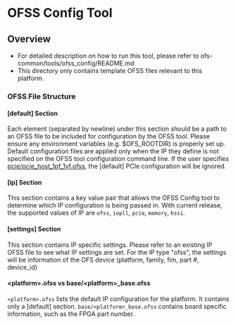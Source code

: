 # OFSS Config Tool

## Overview
- For detailed description on how to run this tool, please refer to ofs-common/tools/ofss_config/README.md
- This directory only contains template OFSS files relevant to this platform.

### OFSS File Structure
#### \[default\] Section
Each element (separated by newline) under this section should be a path to an OFSS file to be included for configuration by the OFSS tool. Please ensure any environment variables (e.g. $OFS_ROOTDIR) is properly set up. Default configuration files are applied only when the IP they define is not specified on the OFSS tool configuration command line. If the user specifies [pcie/pcie_host_1pf_1vf.ofss](pcie/pcie_host_1pf_1vf.ofss), the \[default\] PCIe configuration will be ignored.

#### \[ip\] Section
This section contains a key value pair that allows the OFSS Config tool to determine which IP configuration is being passed in.  With current release, the supported values of IP are `ofss`, `iopll`, `pcie`, `memory`, `hssi`.

#### \[settings\] Section
This section contains IP specific settings.  Please refer to an existing IP OFSS file to see what IP settings are set.  For the IP type "ofss", the settings will be information of the OFS device (platform, family, fim, part #, device_id)

#### \<platform\>.ofss vs base/\<platform\>_base.ofss
`<platform>.ofss` lists the default IP configuration for the platform. It contains only a \[default\] section. `base/<platform>_base.ofss` contains board specific information, such as the FPGA part number.

